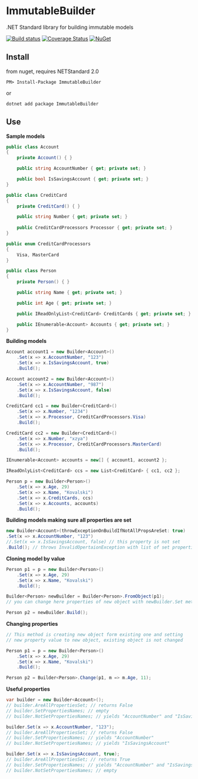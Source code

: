 # ImmutableBuilder
.NET Standard library for building immutable models


[![Build status](https://ci.appveyor.com/api/projects/status/2ammvsne1eaygucx/branch/master?svg=true)](https://ci.appveyor.com/project/stanac/immutablebuilder/branch/master) [![Coverage Status](https://coveralls.io/repos/github/stanac/ImmutableBuilder/badge.svg?branch=master)](https://coveralls.io/github/stanac/ImmutableBuilder?branch=master) 
[![NuGet](https://img.shields.io/nuget/v/ImmutableBuilder.svg)](https://www.nuget.org/packages/ImmutableBuilder)


## Install
from nuget, requires NETStandard 2.0

```
PM> Install-Package ImmutableBuilder
```
or
```
dotnet add package ImmutableBuilder
```

## Use

**Sample models**

```csharp
public class Account
{
    private Account() { }

    public string AccountNumber { get; private set; }

    public bool IsSavingsAccount { get; private set; }
}

public class CreditCard
{
    private CreditCard() { }

    public string Number { get; private set; }
    
    public CreditCardProcessors Processor { get; private set; }
}

public enum CreditCardProcessors
{
    Visa, MasterCard
}

public class Person
{
    private Person() { }

    public string Name { get; private set; }

    public int Age { get; private set; }

    public IReadOnlyList<CreditCard> CreditCards { get; private set; }

    public IEnumerable<Account> Accounts { get; private set; }
}
```

**Building models**

```csharp
Account account1 = new Builder<Account>()
    .Set(x => x.AccountNumber, "123")
    .Set(x => x.IsSavingsAccount, true)
    .Build();

Account account2 = new Builder<Account>()
    .Set(x => x.AccountNumber, "987")
    .Set(x => x.IsSavingsAccount, false)
    .Build();

CreditCard cc1 = new Builder<CreditCard>()
    .Set(x => x.Number, "1234")
    .Set(x => x.Processor, CreditCardProcessors.Visa)
    .Build();

CreditCard cc2 = new Builder<CreditCard>()
    .Set(x => x.Number, "xzya")
    .Set(x => x.Processor, CreditCardProcessors.MasterCard)
    .Build();

IEnumerable<Account> accounts = new[] { account1, account2 };

IReadOnlyList<CreditCard> ccs = new List<CreditCard> { cc1, cc2 };

Person p = new Builder<Person>()
    .Set(x => x.Age, 29)
    .Set(x => x.Name, "Kovalski")
    .Set(x => x.CreditCards, ccs)
    .Set(x => x.Accounts, accounts)
    .Build();
```

**Building models making sure all properties are set**

```csharp
new Builder<Account>(throwExceptionOnBuildIfNotAllPropsAreSet: true)
.Set(x => x.AccountNumber, "123")
//.Set(x => x.IsSavingsAccount, false) // this property is not set
.Build(); // throws InvalidOpertaionException with list of set properties
```

**Cloning model by value**
```csharp
Person p1 = p = new Builder<Person>()
    .Set(x => x.Age, 29)
    .Set(x => x.Name, "Kovalski")
    .Build();

Builder<Person> newBuilder = Builder<Person>.FromObject(p1);
// you can change here properties of new object with newBuilder.Set method

Person p2 = newBuilder.Build();
```

**Changing properties**
```csharp
// This method is creating new object form existing one and setting
// new property value to new object, existing object is not changed

Person p1 = p = new Builder<Person>()
    .Set(x => x.Age, 29)
    .Set(x => x.Name, "Kovalski")
    .Build();

Person p2 = Builder<Person>.Change(p1, m => m.Age, 11);
```

**Useful properties**
```csharp
var builder = new Builder<Account>();
// builder.AreAllPropertiesSet; // returns False
// builder.SetPropertiesNames; // empty
// builder.NotSetPropertiesNames; // yields "AccountNumber" and "IsSavingsAccount"

builder.Set(x => x.AccountNumber, "123");
// builder.AreAllPropertiesSet; // returns False
// builder.SetPropertiesNames; // yields "AccountNumber"
// builder.NotSetPropertiesNames; // yields "IsSavingsAccount"

builder.Set(x => x.IsSavingsAccount, true);
// builder.AreAllPropertiesSet; // returns True
// builder.SetPropertiesNames; // yields "AccountNumber" and "IsSavingsAccount"
// builder.NotSetPropertiesNames; // empty
```